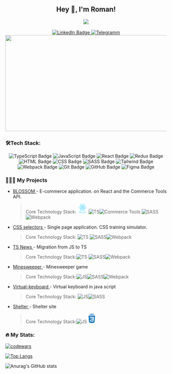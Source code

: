 
<p align="center">
  <h2 align="center">Hey 👋, I'm Roman!


  
  </h2>
  
   <div align="center"> 
     
  ![](https://komarev.com/ghpvc/?username=RomanKadevich&label=PROFILE+VIEWS) 
     
</div>

  
</p>




<div align="center"> <a href="https://www.linkedin.com/in/roman-kadevich-348145279/">
    <img src="https://img.shields.io/badge/LinkedIn-blue?style=for-the-badge&logo=linkedin&logoColor=white" alt="LinkedIn Badge"/>
  </a> <a href="https://t.me/roman_kadevich"><img src="https://img.shields.io/badge/Telegram-blue?style=for-the-badge&logo=telegram&logoColor=white" alt="Telegramm"/>
  </a>
  </div>
  <div align="center">
  <img src="https://media.giphy.com/media/L8K62iTDkzGX6/giphy.gif" width="600" height="300"/>
</div>

<div>
  
 ### :hammer_and_wrench:Tech Stack:
  <div align="center">
    <img src="https://img.shields.io/badge/TypeScript-333?style=for-the-badge&logo=TypeScript" alt="TypeScript Badge"/>
      <img src="https://img.shields.io/badge/JavaScript-333?style=for-the-badge&logo=JavaScript" alt="JavaScript Badge"/>
      <img src="https://img.shields.io/badge/React-333?style=for-the-badge&logo=React" alt="React Badge"/>
      <img src="https://img.shields.io/badge/Redux-333?style=for-the-badge&logo=Redux&logoColor=white" alt="Redux Badge"/>
  <img src="https://img.shields.io/badge/HTML-333?style=for-the-badge&logo=HTML5" alt="HTML Badge"/>
  <img src="https://img.shields.io/badge/CSS-333?style=for-the-badge&logo=CSS3" alt="CSS Badge"/>
  <img src="https://img.shields.io/badge/SASS-333?style=for-the-badge&logo=SASS" alt="SASS Badge"/>
  <img src="https://img.shields.io/badge/tailwindcss-333?style=for-the-badge&logo=tailwind-css" alt="Tailwind Badge"/>
  <img src="https://img.shields.io/badge/Webpack-333?style=for-the-badge&logo=Webpack" alt="Webpack Badge"/>
  <img src="https://img.shields.io/badge/Git-333?style=for-the-badge&logo=Git" alt="Git Badge"/>
  <img src="https://img.shields.io/badge/GitHub-333?style=for-the-badge&logo=GitHub" alt="GitHub Badge"/>
  <img src="https://img.shields.io/badge/Figma-333?style=for-the-badge&logo=Figma" alt="Figma Badge"/>
 </div> 



 ### 👨🏻‍💻 My Projects
 <ul>
 <li><a href="https://bug-busters.netlify.app/" target="_blanc">
   BLOSSOM
</a> - E-commerce application. on React and the Commerce Tools API. <br>

> Core Technology Stack: <img width="30" height="30" src="https://github.com/devicons/devicon/blob/master/icons/react/react-original-wordmark.svg" alt="React"/> <img width="30" height="30" src="https://github.com/RomanKadevich/RomanKadevich/assets/123977364/2261b66e-a3e4-414f-8de5-a308c0840ef8" alt="TS"/><img width="70" height="40" src="https://commercetools.com/_build/images/logos/commercetools-logo-desktop.svg" alt="Commerce Tools"/> <img width="30" height="30" src="https://github.com/RomanKadevich/RomanKadevich/assets/123977364/5be28446-63d9-4107-aa48-a4828645009f" alt="SASS"/><img width="30" height="30" src="https://github.com/RomanKadevich/RomanKadevich/assets/123977364/498a29bb-d0b7-4d95-95f1-0951924bc4e4" alt="Webpack"/><br></li>
 <li><a href="https://romankadevich.github.io/rsschool-tasks/RSS-CSS-Selectors" target="_blanc">
   CSS selectors 
</a> - Single page application. CSS training simulator. <br>

> Core Technology Stack: <img width="30" height="30" src="https://github.com/RomanKadevich/RomanKadevich/assets/123977364/2261b66e-a3e4-414f-8de5-a308c0840ef8" alt="TS"/> <img width="30" height="30" src="https://github.com/RomanKadevich/RomanKadevich/assets/123977364/5be28446-63d9-4107-aa48-a4828645009f" alt="SASS"/><img width="30" height="30" src="https://github.com/RomanKadevich/RomanKadevich/assets/123977364/498a29bb-d0b7-4d95-95f1-0951924bc4e4" alt="Webpack"/><br></li>
<li><a href="https://rolling-scopes-school.github.io/wellder00-JSFE2023Q1/migration-ts/" target="_blanc">
   TS News
</a> - Migration from JS to TS <br>

> Core Technology Stack:<img width="30" height="30" src="https://github.com/RomanKadevich/RomanKadevich/assets/123977364/2261b66e-a3e4-414f-8de5-a308c0840ef8" alt="TS"/> <img width="30" height="30" src="https://github.com/RomanKadevich/RomanKadevich/assets/123977364/5be28446-63d9-4107-aa48-a4828645009f" alt="SASS"/><img width="30" height="30" src="https://github.com/RomanKadevich/RomanKadevich/assets/123977364/498a29bb-d0b7-4d95-95f1-0951924bc4e4" alt="Webpack"/><br></li>
<li><a href="https://romankadevich.github.io/rsschool-tasks/minesweeper " target="_blanc">
   Minesweeper
</a> - Minesweeper game <br>

> Core Technology Stack:<img width="30" height="30" src="https://github.com/RomanKadevich/RomanKadevich/assets/123977364/5cb4e4ef-cce6-40e4-873c-846a3be05c8c" alt="JS"/><img width="30" height="30" src="https://github.com/RomanKadevich/RomanKadevich/assets/123977364/5be28446-63d9-4107-aa48-a4828645009f" alt="SASS"/><img width="30" height="30" src="https://github.com/RomanKadevich/RomanKadevich/assets/123977364/498a29bb-d0b7-4d95-95f1-0951924bc4e4" alt="Webpack"/><br>

<li><a href="https://romankadevich.github.io/virtual-keyboard" target="_blanc">
    Virtual-keyboard  
</a> - Virtual keyboard in java script<br>

> Core Technology Stack: <img width="30" height="30" src="https://github.com/RomanKadevich/RomanKadevich/assets/123977364/5cb4e4ef-cce6-40e4-873c-846a3be05c8c" alt="JS"/><img width="30" height="30" src="https://github.com/RomanKadevich/RomanKadevich/assets/123977364/5be28446-63d9-4107-aa48-a4828645009f" alt="SASS"/><br></li>

<li><a href="https://romankadevich.github.io/rsschool-tasks/shelter/pages/main" target="_blanc">
   Shelter
</a> - Shelter site <br>

> Core Technology Stack:<img width="30" height="30" src="https://github.com/RomanKadevich/RomanKadevich/assets/123977364/5cb4e4ef-cce6-40e4-873c-846a3be05c8c" alt="JS"/><img width="30" height="30" src="https://github.com/devicons/devicon/blob/master/icons/css3/css3-plain-wordmark.svg" alt="CSS"/><br></li>
 </ul>
 


 


### :fire: My Stats:
[![codewars](https://www.codewars.com/users/romankadevich/badges/micro)](https://www.codewars.com/users/romankadevich) 


[![Top Langs](https://github-readme-stats.vercel.app/api/top-langs/?username=RomanKadevich&layout=compact&theme=dracula)](https://github.com/anuraghazra/github-readme-stats)



![Anurag's GitHub stats](https://github-readme-stats.vercel.app/api?username=RomanKadevich&show_icons=true&theme=dracula)













